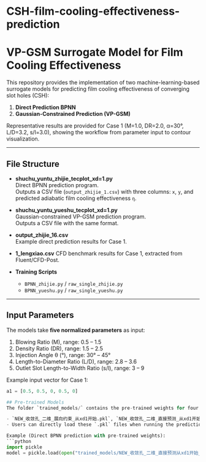 # CSH-film-cooling-effectiveness-prediction
# VP-GSM Surrogate Model for Film Cooling Effectiveness

This repository provides the implementation of two machine-learning-based surrogate models for predicting film cooling effectiveness of converging slot holes (CSH):  
1. **Direct Prediction BPNN**  
2. **Gaussian-Constrained Prediction (VP-GSM)**  

Representative results are provided for Case 1 (M=1.0, DR=2.0, α=30°, L/D=3.2, s/l=3.0), showing the workflow from parameter input to contour visualization.

---

## File Structure
- **shuchu_yuntu_zhijie_tecplot_xd=1.py**  
  Direct BPNN prediction program.  
  Outputs a CSV file (`output_zhijie_1.csv`) with three columns: `x`, `y`, and predicted adiabatic film cooling effectiveness `η`.

- **shuchu_yuntu_yueshu_tecplot_xd=1.py**  
  Gaussian-constrained VP-GSM prediction program.  
  Outputs a CSV file with the same format.

- **output_zhijie_16.csv**  
  Example direct prediction results for Case 1.

- **1_lengxiao.csv** 
  CFD benchmark results for Case 1, extracted from Fluent/CFD-Post.

- **Training Scripts**  
  - `BPNN_zhijie.py` / `raw_single_zhijie.py`  
  - `BPNN_yueshu.py` / `raw_single_yueshu.py`  

---

## Input Parameters
The models take **five normalized parameters** as input:
1. Blowing Ratio (M), range: 0.5 – 1.5  
2. Density Ratio (DR), range: 1.5 – 2.5  
3. Injection Angle θ (°), range: 30° – 45°  
4. Length-to-Diameter Ratio (L/D), range: 2.8 – 3.6  
5. Outlet Slot Length-to-Width Ratio (s/l), range: 3 – 9  

Example input vector for Case 1:  
```python
a1 = [0.5, 0.5, 0, 0.5, 0]

## Pre-trained Models
The folder `trained_models/` contains the pre-trained weights for four surrogate models:  

- `NEW_收敛孔_二维_展向约束_从xd1开始.pkl`, `NEW_收敛孔_二维_直接预测_从xd1开始_3000.pkl`, `NEW_收敛孔_二维_直接预测_从xd1开始_8000.pkl`, `NEW_收敛孔_二维_直接预测_从xd1开始_10000.pkl.pkl`  
- Users can directly load these `.pkl` files when running the prediction scripts without retraining.  

Example (Direct BPNN prediction with pre-trained weights):  
```python
import pickle
model = pickle.load(open("trained_models/NEW_收敛孔_二维_直接预测从xd1开始_10000.pkl","rb"))
